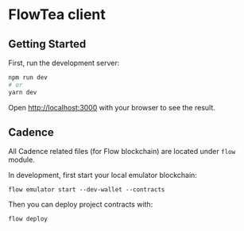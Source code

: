# FlowTea client

## Getting Started

First, run the development server:

```bash
npm run dev
# or
yarn dev
```

Open [http://localhost:3000](http://localhost:3000) with your browser to see the result.

## Cadence

All Cadence related files (for Flow blockchain) are located under `flow` module.

In development, first start your local emulator blockchain:
```shell
flow emulator start --dev-wallet --contracts
```

Then you can deploy project contracts with:
```shell
flow deploy
```
